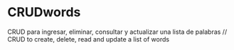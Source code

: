 # CRUDwords
CRUD para ingresar, eliminar, consultar y actualizar una lista de palabras // CRUD to create, delete, read and update a list of words
